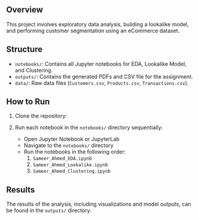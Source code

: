## Overview

This project involves exploratory data analysis, building a lookalike model, and performing customer segmentation using an eCommerce dataset.

## Structure

- `notebooks/`: Contains all Jupyter notebooks for EDA, Lookalike Model, and Clustering.
- `outputs/`: Contains the generated PDFs and CSV file for the assignment.
- `data/`: Raw data files (`Customers.csv`, `Products.csv`, `Transactions.csv`).

## How to Run

1. Clone the repository:

2. Run each notebook in the `notebooks/` directory sequentially:
   - Open Jupyter Notebook or JupyterLab
   - Navigate to the `notebooks/` directory
   - Run the notebooks in the following order:
     1. `Sameer_Ahmed_EDA.ipynb`
     2. `Sameer_Ahmed_Lookalike.ipynb`
     3. `Sameer_Ahmed_Clustering.ipynb`


## Results

The results of the analysis, including visualizations and model outputs, can be found in the `outputs/` directory.
